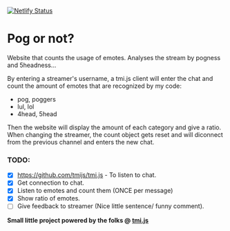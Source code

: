 [![Netlify Status](https://api.netlify.com/api/v1/badges/5836e7d1-1186-4d10-a9b1-401149973c7f/deploy-status)](https://app.netlify.com/sites/pog-or-not/deploys)
# Pog or not?

Website that counts the usage of emotes. Analyses the stream by pogness and 5headness...

By entering a streamer's username, a tmi.js client will enter the chat and count the amount of emotes that are recognized by my code: 
* pog, poggers
* lul, lol
* 4head, 5head

Then the website will display the amount of each category and give a ratio.
When changing the streamer, the count object gets reset and will diconnect from the previous channel and enters the new chat.

### TODO: 

* [X] https://github.com/tmijs/tmi.js - To listen to chat.
* [X] Get connection to chat.
* [X] Listen to emotes and count them (ONCE per message)
* [X] Show ratio of emotes.
* [ ] Give feedback to streamer (Nice little sentence/ funny comment).

__Small little project  powered by the folks @ [tmi.js](https://github.com/tmijs/tmi.js)__
